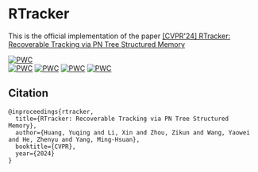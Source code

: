 # RTracker
This is the official implementation of the paper [[CVPR'24] RTracker: Recoverable Tracking via PN Tree Structured Memory](https://arxiv.org/abs/2403.19242)

[![PWC](https://img.shields.io/endpoint.svg?url=https://paperswithcode.com/badge/rtracker-recoverable-tracking-via-pn-tree/visual-object-tracking-on-videocube)](https://paperswithcode.com/sota/visual-object-tracking-on-videocube?p=rtracker-recoverable-tracking-via-pn-tree)	
[![PWC](https://img.shields.io/endpoint.svg?url=https://paperswithcode.com/badge/rtracker-recoverable-tracking-via-pn-tree/visual-object-tracking-on-lasot)](https://paperswithcode.com/sota/visual-object-tracking-on-lasot?p=rtracker-recoverable-tracking-via-pn-tree)
[![PWC](https://img.shields.io/endpoint.svg?url=https://paperswithcode.com/badge/rtracker-recoverable-tracking-via-pn-tree/visual-object-tracking-on-tnl2k)](https://paperswithcode.com/sota/visual-object-tracking-on-tnl2k?p=rtracker-recoverable-tracking-via-pn-tree)
[![PWC](https://img.shields.io/endpoint.svg?url=https://paperswithcode.com/badge/rtracker-recoverable-tracking-via-pn-tree/visual-object-tracking-on-lasot-ext)](https://paperswithcode.com/sota/visual-object-tracking-on-lasot-ext?p=rtracker-recoverable-tracking-via-pn-tree)
[![PWC](https://img.shields.io/endpoint.svg?url=https://paperswithcode.com/badge/rtracker-recoverable-tracking-via-pn-tree/visual-object-tracking-on-got-10k)](https://paperswithcode.com/sota/visual-object-tracking-on-got-10k?p=rtracker-recoverable-tracking-via-pn-tree)

## Citation
```
@inproceedings{rtracker,
  title={RTracker: Recoverable Tracking via PN Tree Structured Memory},
  author={Huang, Yuqing and Li, Xin and Zhou, Zikun and Wang, Yaowei and He, Zhenyu and Yang, Ming-Hsuan},
  booktitle={CVPR},
  year={2024}
}

